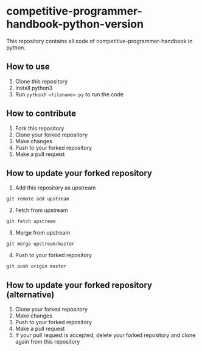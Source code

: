 # competitive-programmer-handbook-python-version
This repository contains all code of competitive-programmer-handbook in python.

## How to use
1. Clone this repository
2. Install python3
3. Run `python3 <filename>.py` to run the code

## How to contribute
1. Fork this repository
2. Clone your forked repository
3. Make changes
4. Push to your forked repository
5. Make a pull request

## How to update your forked repository
1. Add this repository as upstream
```
git remote add upstream

```
2. Fetch from upstream
```
git fetch upstream
```
3. Merge from upstream
```
git merge upstream/master
```
4. Push to your forked repository
```
git push origin master
```

## How to update your forked repository (alternative)
1. Clone your forked repository
2. Make changes
3. Push to your forked repository
4. Make a pull request
5. If your pull request is accepted, delete your forked repository and clone again from this repository
